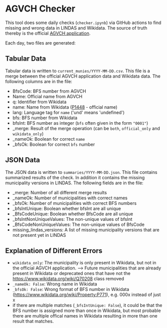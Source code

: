 # AGVCH Checker

This tool does some daily checks (`checker.ipynb`) via GitHub actions to find missing and wrong data in LINDAS and Wikidata. The source of truth thereby is the official [AGVCH application](https://www.agvchapp.bfs.admin.ch).

Each day, two files are generated:

## Tabular Data

Tabular data is written to `current_munies/YYYY-MM-DD.csv`. This file is a merge between the official AGVCH application data and Wikidata data. The following columns are in the file:

- BfsCode: BFS number from AGVCH
- Name: Official name from AGVCH
- q: Identifier from Wikidata
- name: Name from Wikidata ([P1448](https://www.wikidata.org/wiki/Property:P1448) - official name)
- lang: Language tag for `name` ('und' means 'undefined')
- bfs: BFS number from Wikidata
- bfsInt: BFS number as integer (`bfs` often given in the form `"0001"`)
- _merge: Result of the merge operation (can be `both`, `official_only` and `wikidata_only`)
- _nameOk: Boolean for correct `name`
- _bfsOk: Boolean for correct `bfs` number

## JSON Data

The JSON data is written to `summaries/YYYY-MM-DD.json`. This file contains summarized results of the check. In addition it contains the missing municipality versions in LINDAS. The following fields are in the file:

- _merge: Number of all different merge results
- _nameOk: Number of municipalities with correct names
- _bfsOk: Number of municipalities with correct BFS numbers
- _bfsIntUnique: Boolean whether bfsInt are all unique
- _BfsCodeUnique: Boolean whether BfsCode are all unique
- _bfsIntNonUniqueValues: The non-unique values of bfsInt
- _BfsCodeNonUniqueValues: The non-unique values of BfsCode
- missing_lindas_versions: A list of missing municipality versions that are not present yet in LINDAS

## Explanation of Different Errors

- `wikidata_only`: The municipality is only present in Wikidata, but not in the official AGVCH application. --> Future municipalities that are already present in Wikidata or deprecated ones that have not the https://www.wikidata.org/wiki/Q70208 class removed
- `_nameOk: False`: Wrong name in Wikidata
- `_bfsOk: False`: Wrong format of BFS number in Wikidata (https://www.wikidata.org/wiki/Property:P771), e.g. 000x instead of just x
- if there are multiple matches (`_bfsIntUnique: False`), it could be that the BFS number is assigned more than once in Wikidata, but most probable there are multiple offical names in Wikidata resulting in more than one result that matches.
